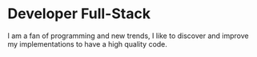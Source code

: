 # Developer Full-Stack

I am a fan of programming and new trends, I like to discover and improve my implementations to have a high quality code.

